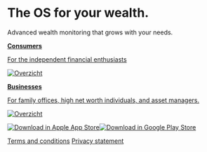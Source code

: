 # The OS for your wealth.

Advanced wealth monitoring that grows with your needs.

[**Consumers**](https://figy.app/en/consumer)

[For the independent financial enthusiasts](https://figy.app/en/consumer)

[![Overzicht](https://figy.app/build/_assets/Hero-1-EN-6MBUYVJY.png)](https://figy.app/en/consumer)

[**Businesses**](https://figy.app/en/business)

[For family offices, high net worth individuals, and asset managers.](https://figy.app/en/business)

[![Overzicht](https://figy.app/build/_assets/ProductPhotoBusinessEN-KHYF3AZE.png)](https://figy.app/en/business)

[![Download in Apple App Store](https://figy.app/images/shared/Download_Apple_app_store_EN.png)](https://apps.apple.com/nl/app/figy/id1612817556)[![Download in Google Play Store](https://figy.app/images/shared/Download_Google_play_store_EN.png)](https://play.google.com/store/apps/details?id=app.figy.figyclientandroid)

[Terms and conditions](https://figy.app/terms) [Privacy statement](https://figy.app/privacy)
